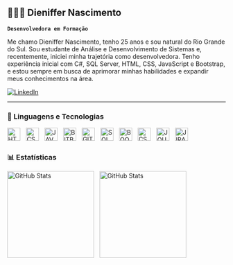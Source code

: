 ## 👩🏻‍💻 Dieniffer Nascimento
**`Desenvolvedora em Formação`**

Me chamo Dieniffer Nascimento, tenho 25 anos e sou natural do Rio Grande do Sul. Sou estudante de Análise e Desenvolvimento de Sistemas e, recentemente, iniciei minha trajetória como desenvolvedora.
Tenho experiência inicial com C#, SQL Server, HTML, CSS, JavaScript e Bootstrap, e estou sempre em busca de aprimorar minhas habilidades e expandir meus conhecimentos na área.

<p align="left">
  <a href="https://www.linkedin.com/in/dieniffer-santos-b13801176/" target="_blank">
    <img 
      alt="LinkedIn" 
      title="Meu LinkedIn" 
      src="https://img.shields.io/badge/LinkedIn-%230A66C2?style=for-the-badge&logo=linkedin&logoColor=white"
    />
  </a>

  ---

  ### 🤖 Linguagens e Tecnologias

   <img 
    align="left"
    alt="HTML"
    title="HTML"
    width="30px"
    style="padding-right: 10px;"
    src="https://cdn.jsdelivr.net/gh/devicons/devicon@latest/icons/html5/html5-original.svg"
  />

  <img 
    align="left"
    alt="CSS"
    title="CSS"
    width="30px"
    style="padding-right: 10px;"
   src="https://cdn.jsdelivr.net/gh/devicons/devicon@latest/icons/css3/css3-original.svg"       
  />

  <img 
    align="left"
    alt="JAVASCRIPT"
    title="JAVASCRIPT"
    width="30px"
    style="padding-right: 10px;"
    src="https://cdn.jsdelivr.net/gh/devicons/devicon@latest/icons/javascript/javascript-original.svg"
  />

  <img 
    align="left"
    alt="BITBUCKET"
    title="BITBUCKET"
    width="30px"
    style="padding-right: 10px;"
    src="https://cdn.jsdelivr.net/gh/devicons/devicon@latest/icons/bitbucket/bitbucket-original.svg"
  />

   <img 
    align="left"
    alt="GIT"
    title="GIT"
    width="30px"
    style="padding-right: 10px;"
    src="https://cdn.jsdelivr.net/gh/devicons/devicon@latest/icons/git/git-original.svg"
  />

  <img 
    align="left"
    alt="SQLSERVER"
    title="SQLSERVER"
    width="30px"
    style="padding-right: 10px;"
    src="https://cdn.jsdelivr.net/gh/devicons/devicon@latest/icons/microsoftsqlserver/microsoftsqlserver-original.svg"
  />

  <img 
    align="left"
    alt="BOOTSTRAP"
    title="BOOTSTRAP"
    width="30px"
    style="padding-right: 10px;"
    src="https://cdn.jsdelivr.net/gh/devicons/devicon@latest/icons/bootstrap/bootstrap-original.svg"
  />

   <img 
    align="left"
    alt="CSHARP"
    title="CSHARP"
    width="30px"
    style="padding-right: 10px;"
    src="https://cdn.jsdelivr.net/gh/devicons/devicon@latest/icons/csharp/csharp-original.svg"
  />

   <img 
    align="left"
    alt="JQUERY"
    title="JQUERY"
    width="30px"
    style="padding-right: 10px;"
    src="https://cdn.jsdelivr.net/gh/devicons/devicon@latest/icons/jquery/jquery-original.svg"
  />

  <img 
    align="left"
    alt="JIRA"
    title="JIRA"
    width="30px"
    style="padding-right: 10px;"
    src="https://cdn.jsdelivr.net/gh/devicons/devicon@latest/icons/jira/jira-original.svg"
  />

  <br/>
  <br/>

  ### 📊 Estatísticas

  <p>
  <img 
    align="left" 
    alt="GitHub Stats" 
    height="200" 
    style="padding-right: 10px;" 
    src="https://github-readme-stats.vercel.app/api?username=dieniffernasc&show_icons=true&theme=tokyonight&include_all_commits=true&locale=pt-br" 
  />

<img 
      align="left" 
      alt="GitHub Stats" 
      height="200" 
      src="https://github-readme-stats.vercel.app/api/top-langs/?username=dieniffernasc&theme=tokyonight&layout=compact&custom_title=Tecnologias&langs_count=7" 
  />

</p>
  

 
          
  
          
  
          
  
          
  
          
  
                 
  
          







